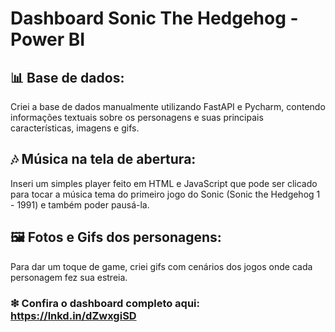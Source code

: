 # Dashboard Sonic The Hedgehog - Power BI

## 📊 Base de dados:
Criei a base de dados manualmente utilizando FastAPI e Pycharm, contendo informações textuais sobre os personagens e suas principais características, imagens e gifs.

## 🎶 Música na tela de abertura:
Inseri um simples player feito em HTML e JavaScript que pode ser clicado para tocar a música tema do primeiro jogo do Sonic (Sonic the Hedgehog 1 - 1991) e também poder pausá-la.

## 🖼 Fotos e Gifs dos personagens:
Para dar um toque de game, criei gifs com cenários dos jogos onde cada personagem fez sua estreia. 

### ❇ Confira o dashboard completo aqui: https://lnkd.in/dZwxgiSD 
